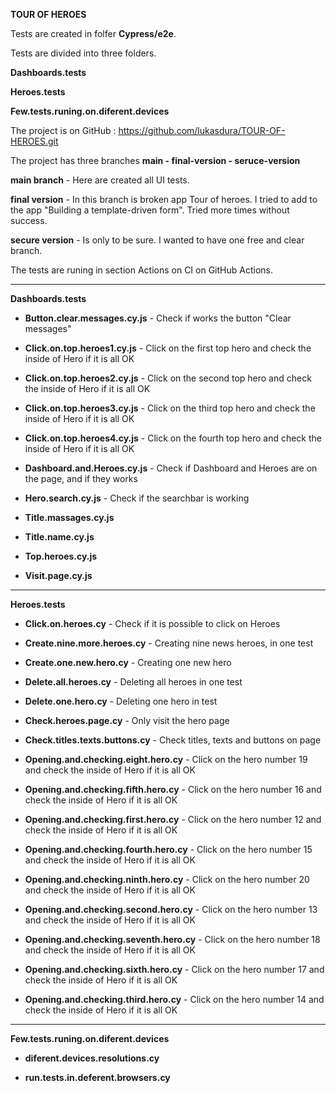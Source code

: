  __TOUR OF HEROES__ 




Tests are created in folfer __Cypress/e2e__.

Tests are divided into three folders. 

__Dashboards.tests__

__Heroes.tests__ 

__Few.tests.runing.on.diferent.devices__

The project is on GitHub : https://github.com/lukasdura/TOUR-OF-HEROES.git

The project has three branches __main  - final-version  -  seruce-version__

__main branch__ - Here are created all UI tests.

__final version__ - In this branch is broken app  Tour of heroes. I tried to add to the app "Building a template-driven form". Tried more times without success.

__secure version__ - Is only to be sure. I wanted to have one free and clear branch.

The tests are runing in section Actions on CI on GitHub Actions.

---------------------------------------------------------------------------------------------------------------------------------------------------

__Dashboards.tests__

* __Button.clear.messages.cy.js__ -  Check if works the button "Clear messages"

* __Click.on.top.heroes1.cy.js__ - Click on the first top hero and check the inside of Hero if it is all OK

* __Click.on.top.heroes2.cy.js__ - Click on the second top hero and check the inside of Hero if it is all OK

* __Click.on.top.heroes3.cy.js__ - Click on the third top hero and check the inside of Hero if it is all OK

* __Click.on.top.heroes4.cy.js__ - Click on the fourth top hero and check the inside of Hero if it is all OK

* __Dashboard.and.Heroes.cy.js__ - Check if Dashboard and Heroes are on the page, and if they works

* __Hero.search.cy.js__          - Check if the searchbar is working

* __Title.massages.cy.js__

* __Title.name.cy.js__

* __Top.heroes.cy.js__

* __Visit.page.cy.js__


---------------------------------------------------------------------------------------------------------------------------------------------------

__Heroes.tests__

* __Click.on.heroes.cy__ - Check if it is possible to click on Heroes

* __Create.nine.more.heroes.cy__ - Creating nine news heroes, in one test

* __Create.one.new.hero.cy__ - Creating one new hero

* __Delete.all.heroes.cy__ - Deleting all heroes in one test

* __Delete.one.hero.cy__ - Deleting one hero in  test

* __Check.heroes.page.cy__ - Only visit the hero page

* __Check.titles.texts.buttons.cy__ - Check titles, texts and buttons on page

* __Opening.and.checking.eight.hero.cy__ - Click on the hero number 19 and check the inside of Hero if it is all OK


* __Opening.and.checking.fifth.hero.cy__ - Click on the hero number 16 and check the inside of Hero if it is all OK 

* __Opening.and.checking.first.hero.cy__ - Click on the hero number 12 and check the inside of Hero if it is all OK

* __Opening.and.checking.fourth.hero.cy__ - Click on the hero number 15 and check the inside of Hero if it is all OK

* __Opening.and.checking.ninth.hero.cy__ - Click on the hero number 20 and check the inside of Hero if it is all OK

* __Opening.and.checking.second.hero.cy__ - Click on the hero number 13 and check the inside of Hero if it is all OK

* __Opening.and.checking.seventh.hero.cy__ - Click on the hero number 18 and check the inside of Hero if it is all OK

* __Opening.and.checking.sixth.hero.cy__ - Click on the hero number 17 and check the inside of Hero if it is all OK

* __Opening.and.checking.third.hero.cy__ - Click on the hero number 14 and check the inside of Hero if it is all OK


---------------------------------------------------------------------------------------------------------------------------------------------------

__Few.tests.runing.on.diferent.devices__

* __diferent.devices.resolutions.cy__

* __run.tests.in.deferent.browsers.cy__









